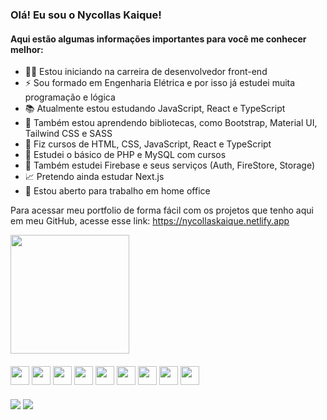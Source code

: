 ### Olá! Eu sou o Nycollas Kaique!
#### Aqui estão algumas informações importantes para você me conhecer melhor:
- 👨‍💻 Estou iniciando na carreira de desenvolvedor front-end
- ⚡ Sou formado em Engenharia Elétrica e por isso já estudei muita programação e lógica
- 📚 Atualmente estou estudando JavaScript, React e TypeScript
- 🎨 Também estou aprendendo bibliotecas, como Bootstrap, Material UI, Tailwind CSS e SASS
- 📄 Fiz cursos de HTML, CSS, JavaScript, React e TypeScript
- 🧮 Estudei o básico de PHP e MySQL com cursos
- 📄 Também estudei Firebase e seus serviços (Auth, FireStore, Storage)
- 📈 Pretendo ainda estudar Next.js
- 💼 Estou aberto para trabalho em home office

Para acessar meu portfolio de forma fácil com os projetos que tenho aqui em meu GitHub, acesse esse link: https://nycollaskaique.netlify.app


<div>
  <img height="190px" src="https://github-readme-stats.vercel.app/api/top-langs/?username=nyckaique&langs_count=8&show_icons=true&theme=tokyonight&layout=compact"/>
</div>

####

<div>  
  <img align="center" height="30" width="30" src="https://cdn.jsdelivr.net/gh/devicons/devicon/icons/html5/html5-original.svg" />    
  <img align="center" height="30" width="30" src="https://cdn.jsdelivr.net/gh/devicons/devicon/icons/css3/css3-original.svg" /> 
  <img align="center" height="30" width="30" src="https://cdn.jsdelivr.net/gh/devicons/devicon/icons/javascript/javascript-original.svg" /> 
  <img align="center" height="30" width="30" src="https://cdn.jsdelivr.net/gh/devicons/devicon/icons/typescript/typescript-original.svg" />  
  <img align="center" height="30" width="30" src="https://cdn.jsdelivr.net/gh/devicons/devicon/icons/bootstrap/bootstrap-original.svg" />      
  <img align="center" height="30" width="30" src="https://cdn.jsdelivr.net/gh/devicons/devicon/icons/materialui/materialui-original.svg" />
  <img align="center" height="30" width="30" src="https://cdn.jsdelivr.net/gh/devicons/devicon/icons/react/react-original.svg" />
  <img align="center" height="30" width="30" src="https://cdn.jsdelivr.net/gh/devicons/devicon@latest/icons/tailwindcss/tailwindcss-original-wordmark.svg" />
  <img align="center" height="30" width="30" src="https://cdn.jsdelivr.net/gh/devicons/devicon@latest/icons/sass/sass-original.svg" />
                 
        
          
</div>

###

<div>
  <a href="mailto:nycollaskaique@hotmail.com" target="_blank"><img src="https://img.shields.io/badge/Gmail-D14836?style=for-the-badge&logo=gmail&logoColor=white"/></a>
  <a href="https://www.linkedin.com/in/nycollaskaique/" target="_blank"><img src="https://img.shields.io/badge/LinkedIn-0077B5?style=for-the-badge&logo=linkedin&logoColor=white"/></a>
</div>
